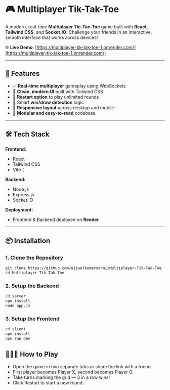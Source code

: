 # 🎮 Multiplayer Tik-Tak-Toe

A modern, real-time **Multiplayer Tic-Tac-Toe** game built with **React**, **Tailwind CSS**, and **Socket.IO**. Challenge your friends in an interactive, smooth interface that works across devices!

🌐 **Live Demo**: [https://multiplayer-tik-tak-toe-1.onrender.com/](https://multiplayer-tik-tak-toe-1.onrender.com/)

---

## 🚀 Features

- ✅ **Real-time multiplayer** gameplay using WebSockets  
- 🎨 **Clean, modern UI** built with Tailwind CSS  
- 🔁 **Restart option** to play unlimited rounds  
- 🧠 Smart **win/draw detection** logic  
- 📱 **Responsive layout** across desktop and mobile  
- 🧩 **Modular and easy-to-read** codebase  

---

## 🛠️ Tech Stack

**Frontend:**

- React  
- Tailwind CSS  
- Vite (

**Backend:**

- Node.js  
- Express.js  
- Socket.IO

**Deployment:**

- Frontend & Backend deployed on **Render**

---

## 📦 Installation

### 1. Clone the Repository

```bash
git clone https://github.com/ujjwalkumarsahni/Multiplayer-Tik-Tak-Toe
cd Multiplayer-Tik-Tak-Toe
```

### 2. Setup the Backend
```bash
cd server
npm install
node app.js
```

### 3. Setup the Frontend
```bash
cd client
npm install
npm run dev
```

## 🧑‍🤝‍🧑 How to Play

- Open the game in two separate tabs or share the link with a friend.
- First player becomes Player X, second becomes Player O.
- Take turns marking the grid — 3 in a row wins!
- Click Restart to start a new round.

